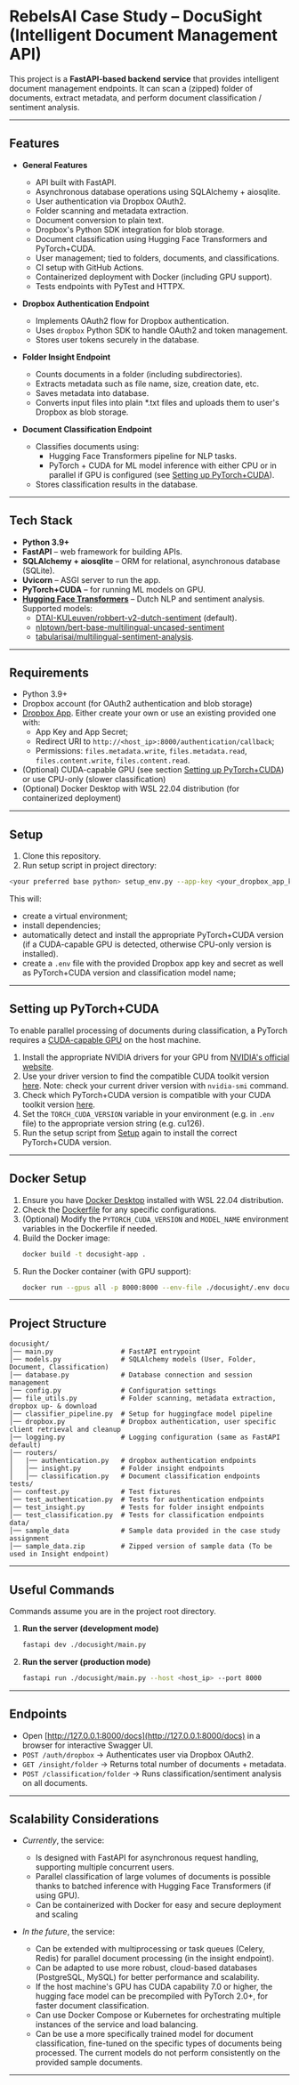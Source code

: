 # RebelsAI Case Study – DocuSight (Intelligent Document Management API)

This project is a **FastAPI-based backend service** that provides intelligent document management endpoints.
It can scan a (zipped) folder of documents, extract metadata, and perform document classification / sentiment analysis.

---

## Features
* **General Features**

  * API built with FastAPI.
  * Asynchronous database operations using SQLAlchemy + aiosqlite.
  * User authentication via Dropbox OAuth2.
  * Folder scanning and metadata extraction.
  * Document conversion to plain text.
  * Dropbox's Python SDK integration for blob storage.
  * Document classification using Hugging Face Transformers and PyTorch+CUDA.
  * User management; tied to folders, documents, and classifications.
  * CI setup with GitHub Actions.
  * Containerized deployment with Docker (including GPU support).
  * Tests endpoints with PyTest and HTTPX.

* **Dropbox Authentication Endpoint**

  * Implements OAuth2 flow for Dropbox authentication.
  * Uses `dropbox` Python SDK to handle OAuth2 and token management.
  * Stores user tokens securely in the database.

* **Folder Insight Endpoint**

  * Counts documents in a folder (including subdirectories).
  * Extracts metadata such as file name, size, creation date, etc.
  * Saves metadata into database.
  * Converts input files into plain *.txt files and uploads them to user's Dropbox as blob storage.

* **Document Classification Endpoint**

  * Classifies documents using:
    * Hugging Face Transformers pipeline for NLP tasks.
    * PyTorch + CUDA for ML model inference with either CPU or in parallel if GPU is configured (see [Setting up PyTorch+CUDA](#setting-up-pytorchcuda)).
  * Stores classification results in the database.
---

## Tech Stack

* **Python 3.9+**
* **FastAPI** – web framework for building APIs.
* **SQLAlchemy + aiosqlite** – ORM for relational, asynchronous database (SQLite).
* **Uvicorn** – ASGI server to run the app.
* **PyTorch+CUDA** – for running ML models on GPU.
* [**Hugging Face Transformers**](https://github.com/huggingface/transformers?tab=readme-ov-file) – Dutch NLP and sentiment analysis. Supported models: 
  * [DTAI-KULeuven/robbert-v2-dutch-sentiment](https://huggingface.co/DTAI-KULeuven/robbert-v2-dutch-sentiment)  (default).
  * [nlptown/bert-base-multilingual-uncased-sentiment](https://huggingface.co/nlptown/bert-base-multilingual-uncased-sentiment)
  * [tabularisai/multilingual-sentiment-analysis](https://huggingface.co/tabularisai/multilingual-sentiment-analysis).
---

## Requirements
* Python 3.9+
* Dropbox account (for OAuth2 authentication and blob storage)
* [Dropbox App](https://www.dropbox.com/developers/apps?_tk=pilot_lp&_ad=topbar4&_camp=myapps). Either create your own or use an existing provided one with:
  * App Key and App Secret; 
  * Redirect URI to `http://<host_ip>:8000/authentication/callback`;
  * Permissions: `files.metadata.write`, `files.metadata.read`, `files.content.write`, `files.content.read`.
* (Optional) CUDA-capable GPU (see section [Setting up PyTorch+CUDA](#setting-up-pytorchcuda)) or use CPU-only (slower classification)
* (Optional) Docker Desktop with WSL 22.04 distribution (for containerized deployment)
---

## Setup
1. Clone this repository.
2. Run setup script in project directory:
  ```bash
  <your preferred base python> setup_env.py --app-key <your_dropbox_app_key> --app-secret <your_dropbox_app_secret>
  ```
This will:
* create a virtual environment;
* install dependencies;
* automatically detect and install the appropriate PyTorch+CUDA version (if a CUDA-capable GPU is detected, otherwise CPU-only version is installed).
* create a `.env` file with the provided Dropbox app key and secret as well as PyTorch+CUDA version and classification model name;

---

## Setting up PyTorch+CUDA
To enable parallel processing of documents during classification, a PyTorch requires a [CUDA-capable GPU]((https://developer.nvidia.com/cuda-gpus)) on the host machine.
1. Install the appropriate NVIDIA drivers for your GPU from [NVIDIA's official website](https://www.nvidia.com/Download/index.aspx).
2. Use your driver version to find the compatible CUDA toolkit version [here](https://docs.nvidia.com/cuda/cuda-toolkit-release-notes/index.html). Note: check your current driver version with `nvidia-smi` command.
3. Check which PyTorch+CUDA version is compatible with your CUDA toolkit version [here](https://pytorch.org/get-started/locally/).
4. Set the `TORCH_CUDA_VERSION` variable in your environment (e.g. in `.env` file) to the appropriate version string (e.g. cu126).
5. Run the setup script from [Setup](#setup) again to install the correct PyTorch+CUDA version.
---

## Docker Setup
1. Ensure you have [Docker Desktop](https://www.docker.com/products/docker-desktop/) installed with WSL 22.04 distribution.
2. Check the [Dockerfile](./Dockerfile) for any specific configurations.
3. (Optional) Modify the `PYTORCH_CUDA_VERSION` and `MODEL_NAME` environment variables in the Dockerfile if needed.
2. Build the Docker image:
   ```bash
   docker build -t docusight-app .
   ```
3. Run the Docker container (with GPU support):
   ```bash
   docker run --gpus all -p 8000:8000 --env-file ./docusight/.env docusight-app
   ```
---

## Project Structure

```
docusight/
│── main.py                 # FastAPI entrypoint
│── models.py               # SQLAlchemy models (User, Folder, Document, Classification)
│── database.py             # Database connection and session management
│── config.py               # Configuration settings
│── file_utils.py           # Folder scanning, metadata extraction, dropbox up- & download
│── classifier_pipeline.py  # Setup for huggingface model pipeline
│── dropbox.py              # Dropbox authentication, user specific client retrieval and cleanup
│── logging.py              # Logging configuration (same as FastAPI default)
│── routers/
│   |── authentication.py   # dropbox authentication endpoints
│   │── insight.py          # Folder insight endpoints
│   │── classification.py   # Document classification endpoints
tests/
│── conftest.py             # Test fixtures
│── test_authentication.py  # Tests for authentication endpoints
│── test_insight.py         # Tests for folder insight endpoints
│── test_classification.py  # Tests for classification endpoints
data/
│── sample_data             # Sample data provided in the case study assignment
│── sample_data.zip         # Zipped version of sample data (To be used in Insight endpoint)
```
---

## Useful Commands
Commands assume you are in the project root directory.
1. **Run the server (development mode)**

   ```bash
   fastapi dev ./docusight/main.py
   ```

2. **Run the server (production mode)**

   ```bash
   fastapi run ./docusight/main.py --host <host_ip> --port 8000
   ```
---

## Endpoints
*  Open [http://127.0.0.1:8000/docs](http://127.0.0.1:8000/docs) in a browser for interactive Swagger UI.
* `POST /auth/dropbox` → Authenticates user via Dropbox OAuth2.
* `GET /insight/folder` → Returns total number of documents + metadata.
* `POST /classification/folder` → Runs classification/sentiment analysis on all documents.
---

## Scalability Considerations

* _Currently_, the service:
  * Is designed with FastAPI for asynchronous request handling, supporting multiple concurrent users.
  * Parallel classification of large volumes of documents is possible thanks to batched inference with Hugging Face Transformers (if using GPU).
  * Can be containerized with Docker for easy and secure deployment and scaling

* _In the future_, the service:
  * Can be extended with multiprocessing or task queues (Celery, Redis) for parallel document processing (in the insight endpoint).
  * Can be adapted to use more robust, cloud-based databases (PostgreSQL, MySQL) for better performance and scalability.
  * If the host machine's GPU has CUDA capability 7.0 or higher, the hugging face model can be precompiled with PyTorch 2.0+, for faster document classification.
  * Can use Docker Compose or Kubernetes for orchestrating multiple instances of the service and load balancing.
  * Can be use a more specifically trained model for document classification, fine-tuned on the specific types of documents being processed. The current models do not perform consistently on the provided sample documents.
---